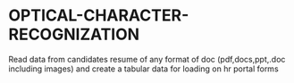 # OPTICAL-CHARACTER-RECOGNIZATION
Read data from candidates resume of any format of doc (pdf,docs,ppt,.doc including images) and create a tabular data for loading on hr portal forms
